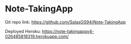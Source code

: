 # Note-TakingApp

Git repo link: https://github.com/SalasGS94/Note-TakingApp

Deployed Heroku: https://note-takingappv4-026485818319.herokuapp.com/
